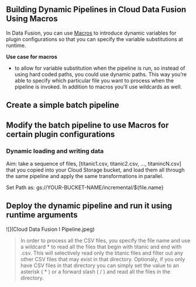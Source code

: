 ## Building Dynamic Pipelines in Cloud Data Fusion Using Macros

In Data Fusion, you can use [Macros](https://docs.cdap.io/cdap/current/en/user-guide/pipelines/creating-pipelines.html#H2230) to introduce dynamic variables for plugin configurations so that you can specify the variable substitutions at runtime.

**Use case for macros**

- to allow for variable substitution when the pipeline is run, so instead of using hard coded paths, you could use dynamic paths. This way you’re able to specify which particular file you want to process when the pipeline is invoked. In addition to macros you'll use wildcards as well.


## Create a simple batch pipeline

## Modify the batch pipeline to use Macros for certain plugin configurations

### Dynamic loading and writing data
Aim: take a sequence of files, [titanic1.csv, titanic2.csv, …, titanincN.csv] that you copied into your Cloud Storage bucket, and load them all through the same pipeline and apply the same transformations in parallel.

Set Path as: gs://YOUR-BUCKET-NAME/incremental/${file.name}

## Deploy the dynamic pipeline and run it using runtime arguments


![](Cloud Data Fusion I Pipeline.jpeg)
> In order to process all the CSV files, you specify the file name and use a wildcard * to read all the files that begin with titanic and end with .csv. This will selectively read only the titanic files and filter out any other CSV files that may exist in that directory. Optionaly, if you only have CSV files in that directory you can simply set the value to an asterisk ( * ) or a forward slash ( / ) and read all the files in the directory.